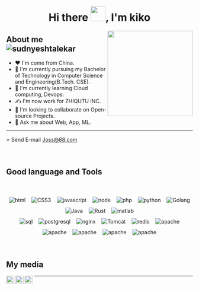 
<h1 align="center">Hi there <img src="https://github.com/sudnyeshtalekar/sudnyeshtalekar/blob/master/Assets/Hi.gif" width="40px">, I'm kiko</h1>

<img align='right' src="https://media.giphy.com/media/M9gbBd9nbDrOTu1Mqx/giphy.gif" width="230">

<h2>About me &nbsp;&nbsp; <span align=""> <img src="https://komarev.com/ghpvc/?username=sudnyeshtalekar" alt="sudnyeshtalekar" /> </span></h2>

- ❤  I'm come from China.
- 🔭 I'm currently pursuing my Bachelor of Technology in Computer Science and Engineering(B.Tech. CSE).
- 🌱 I'm currently learning Cloud computing, Devops.
- ✍ I'm now work for ZHIQUTU INC.
- 👯 I'm looking to collaborate on Open-source Projects.
- 💬 Ask me about Web, App, ML.
---

⭐️ Send E-mail  <a href="mailto:Joss@88.com" target="_blank">Joss@88.com</a>

<br />

<h2>Good language and Tools</h2>

<br />

<p align="center">
 <img src="https://img.shields.io/badge/HTML-5-green" alt="html" style="vertical-align:top; margin:6px">
 <img src="https://img.shields.io/badge/CSS-3-yellowgreen" alt="CSS3" style="vertical-align:top; margin:6px">
 <img src="https://img.shields.io/badge/JavaScript-Stable-orange" alt="javascript" style="vertical-align:top; margin:6px">
 <img src="https://img.shields.io/badge/node-21-lightgrey" alt="node" style="vertical-align:top; margin:6px">
 <img src="https://img.shields.io/badge/PHP-8-yellowgreen" alt="php" style="vertical-align:top; margin:6px">
 <img src="https://img.shields.io/badge/Python-3.9-red" alt="python" style="vertical-align:top; margin:6px">
 <img src="https://img.shields.io/badge/Golang-1.17-important" alt="Golang" style="vertical-align:top; margin:6px">
 <img src="https://img.shields.io/badge/Java-11-success" alt="Java" style="vertical-align:top; margin:6px">
 <img src="https://img.shields.io/badge/Rust-1.5-red" alt="Rust" style="vertical-align:top; margin:6px">
 <img src="https://img.shields.io/badge/Matlab-blue" alt="matlab" style="vertical-align:top; margin:6px">
 <br />
 <img src="https://img.shields.io/badge/MySql-8-important" alt="sql" style="vertical-align:top; margin:6px">
 <img src="https://img.shields.io/badge/postgresql-11-red" alt="postgresql" style="vertical-align:top; margin:6px">
 <img src="https://img.shields.io/badge/nginx-red" alt="nginx" style="vertical-align:top; margin:6px">
 <img src="https://img.shields.io/badge/Tomcat-blue" alt="Tomcat" style="vertical-align:top; margin:6px">
 <img src="https://img.shields.io/badge/Redis-yellowgreen" alt="redis" style="vertical-align:top; margin:6px">
 <img src="https://img.shields.io/badge/apache-green" alt="apache" style="vertical-align:top; margin:6px">
 <br />
 <img src="https://img.shields.io/badge/docker-21-blue" alt="apache" style="vertical-align:top; margin:6px">
 <img src="https://img.shields.io/badge/Kubernetes-1.25-green" alt="apache" style="vertical-align:top; margin:6px">
 <img src="https://img.shields.io/badge/Kubeedge-green" alt="apache" style="vertical-align:top; margin:6px">
 <img src="https://img.shields.io/badge/kubesphere-3.0-blue" alt="apache" style="vertical-align:top; margin:6px">

</p>

<br />


<h2> My media </h2>

<a href="https://twitter.com/">
  <img align="left" alt="Sudnyesh's Twitter" width="22px" src="https://files.catbox.moe/58huqj.svg" />
</a>
<a href="https://linkedin.com/in/">
  <img align="left" alt="Sudnyesh's Linkdein" width="22px" src="https://files.catbox.moe/al40oz.svg" />
</a>
<a href="https://github.com/JossSong">
  <img align="left" alt="Sudnyesh's Github" width="22px" src="https://files.catbox.moe/29p6zd.svg" />
</a>
<hr>
